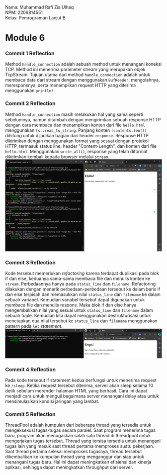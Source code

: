 Nama: Muhammad Rafi Zia Ulhaq<br>
NPM: 2206814551<br>
Kelas: Pemrograman Lanjut B<br>

# Module 6

### Commit 1 Reflection
Method `handle_connection` adalah sebuah method untuk menangani koneksi TCP. Method ini menerima parameter stream yang merupakan objek TcpStream. Tujuan utama dari method `handle_connection` adalah untuk membaca data dari stream dengan menggunakan `BufReader`, mengolahnya, meresponsnya, serta menampilkan request HTTP yang diterima menggunakan `println!`.

### Commit 2 Reflection
Method `handle_connection` masih melakukan hal yang sama seperti sebelumnya, namun ditambah dengan mengirimkan sebuah response HTTP dengan cara membaca dan menampilkan konten dari file `hello.html` menggunakan `fs::read_to_string`. Panjang konten `(contents.len())` dihitung untuk dijadikan bagian dari header `response`. Response HTTP dikirimkan dengan menggunakan format yang sesuai dengan protokol HTTP, termasuk status line, header "Content-Length", dan konten dari file `hello.html`. Menggunakan `write_all()`, response yang telah diformat dikirimkan kembali kepada browser melalui `stream`.
![alt text](https://github.com/rafizia/advprog-modul6/blob/master/src/image/commit2.png?raw=true)

### Commit 3 Reflection
Kode tersebut memerlukan *refactoring* karena terdapat duplikasi pada blok if dan else, keduanya sama-sama membaca file dan menulis konten ke `stream`. Perbedaannya hanya pada `status_line` dan `filename`. Refactoring dilakukan dengan menarik perbedaan-perbedaan tersebut ke dalam baris if dan else terpisah dan memasukkan nilai `status_line` dan `filename` ke dalam sebuah variabel. Kemudian variabel tersebut dapat digunakan untuk membaca file dan menulis respons. Maka blok if dan else hanya mengembalikan nilai yang sesuai untuk `status_line` dan `filename` dalam sebuah tuple. Kemudian kita dapat menggunakan destrukturisasi untuk menetapkan dua nilai tersebut ke `status_line` dan `filename` menggunakan pattern pada `let` *statement*.
![alt text](https://github.com/rafizia/advprog-modul6/blob/master/src/image/commit3.png?raw=true)

### Commit 4 Reflection
Pada kode tersebut if statement kedua berfungsi untuk menerima request ke `/sleep`. Ketika request tersebut diterima, server akan sleep selama 10 detik sebelum merender halaman HTML yang berhasil. Cara ini dapat menjadi cara untuk menguji bagaimana server menangani delay atau untuk mensimulasikan kondisi jaringan yang lambat.

### Commit 5 Reflection
ThreadPool adalah kumpulan dari beberapa thread yang tersedia untuk mengeksekusi tugas-tugas secara paralel. Saat program menerima tugas baru, program akan menugaskan salah satu thread di threadpool untuk mengerjakan tugas tersebut. Thread yang tersisa tersedia untuk menangani tugas lain yang masuk saat thread pertama memproses suatu pekerjaan. Saat thread pertama selesai memproses tugasnya, thread tersebut dikembalikan ke kumpulan thread yang menganggur dan siap untuk menangani tugas baru. Hal ini dapat meningkatkan efisiensi dan kinerja aplikasi, sehingga dapat meningkatkan throughput dari server.
